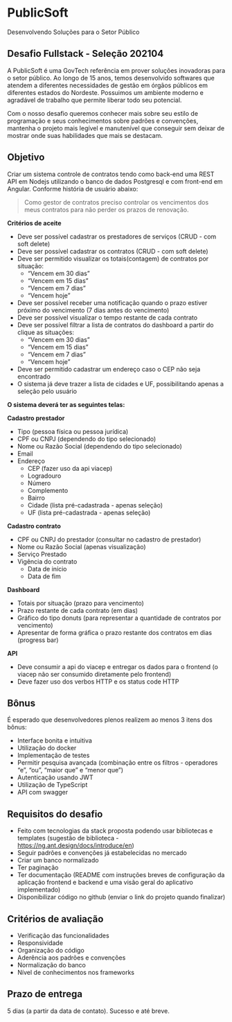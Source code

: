 # PublicSoft

Desenvolvendo Soluções para o Setor Público

## Desafio Fullstack - Seleção 202104

A PublicSoft é uma GovTech referência em prover soluções inovadoras para o setor público. Ao longo de 15 anos, temos desenvolvido softwares que atendem a diferentes necessidades de gestão em órgãos públicos em diferentes estados do Nordeste. Possuimos um ambiente moderno e agradável de trabalho que permite liberar todo seu potencial.

Com o nosso desafio queremos conhecer mais sobre seu estilo de programação e seus conhecimentos sobre padrões e convenções, mantenha o projeto mais legível e manutenível que conseguir sem deixar de mostrar onde suas habilidades que mais se destacam.

## Objetivo

Criar um sistema controle de contratos tendo como back-end uma REST API em Nodejs utilizando o banco de dados Postgresql e com front-end em Angular. Conforme história de usuário abaixo:

> Como gestor de contratos preciso controlar os vencimentos dos meus contratos para não perder os prazos de renovação.

**Critérios de aceite**
- Deve ser possível cadastrar os prestadores de serviços (CRUD - com soft delete)
- Deve ser possível cadastrar os contratos (CRUD - com soft delete)
- Deve ser permitido visualizar os totais(contagem) de contratos por situação:
  - “Vencem em 30 dias”
  - “Vencem em 15 dias”
  - “Vencem em 7 dias”
  - “Vencem hoje”
- Deve ser possível receber uma notificação quando o prazo estiver próximo do vencimento (7 dias antes do vencimento)
- Deve ser possível visualizar o tempo restante de cada contrato
- Deve ser possível filtrar a lista de contratos do dashboard a partir do clique as
situações:
  - “Vencem em 30 dias”
  - “Vencem em 15 dias”
  - “Vencem em 7 dias”
  - “Vencem hoje”
- Deve ser permitido cadastrar um endereço caso o CEP não seja encontrado
- O sistema já deve trazer a lista de cidades e UF, possibilitando apenas a seleção pelo usuário

**O sistema deverá ter as seguintes telas:**

**Cadastro prestador**
- Tipo (pessoa física ou pessoa jurídica)
- CPF ou CNPJ (dependendo do tipo selecionado)
- Nome ou Razão Social (dependendo do tipo selecionado)
- Email
- Endereço
  - CEP (fazer uso da api viacep)
  - Logradouro
  - Número
  - Complemento
  - Bairro
  - Cidade (lista pré-cadastrada - apenas seleção)
  - UF (lista pré-cadastrada - apenas seleção)

**Cadastro contrato**
- CPF ou CNPJ do prestador (consultar no cadastro de prestador)
- Nome ou Razão Social (apenas visualização)
- Serviço Prestado
- Vigência do contrato
  - Data de início
  - Data de fim

**Dashboard**
- Totais por situação (prazo para vencimento)
- Prazo restante de cada contrato (em dias)
- Gráfico do tipo donuts (para representar a quantidade de contratos por vencimento)
- Apresentar de forma gráfica o prazo restante dos contratos em dias (progress bar)

**API**
- Deve consumir a api do viacep e entregar os dados para o frontend (o viacep não ser consumido diretamente pelo frontend)
- Deve fazer uso dos verbos HTTP e os status code HTTP

## Bônus

É esperado que desenvolvedores plenos realizem ao menos 3 itens dos bônus:

- Interface bonita e intuitiva
- Utilização do docker
- Implementação de testes
- Permitir pesquisa avançada (combinação entre os filtros - operadores “e”, “ou”, “maior que” e “menor que”)
- Autenticação usando JWT
- Utilização de TypeScript
- API com swagger

## Requisitos do desafio

- Feito com tecnologias da stack proposta podendo usar bibliotecas e templates (sugestão de biblioteca - https://ng.ant.design/docs/introduce/en)
- Seguir padrões e convenções já estabelecidas no mercado
- Criar um banco normalizado
- Ter paginação
- Ter documentação (README com instruções breves de configuração da aplicação frontend e backend e uma visão geral do aplicativo implementado)
- Disponibilizar código no github (enviar o link do projeto quando finalizar)

## Critérios de avaliação

- Verificação das funcionalidades
- Responsividade
- Organização do código
- Aderência aos padrões e convenções
- Normalização do banco
- Nível de conhecimentos nos frameworks

## Prazo de entrega

5 dias (a partir da data de contato). Sucesso e até breve.
